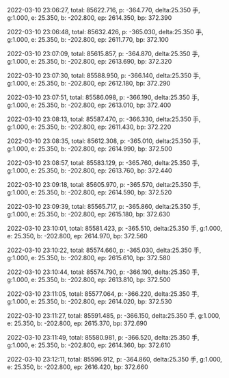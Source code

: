 2022-03-10 23:06:27, total: 85622.716, p: -364.770, delta:25.350 手, g:1.000, e: 25.350, b: -202.800, ep: 2614.350, bp: 372.390

2022-03-10 23:06:48, total: 85632.426, p: -365.030, delta:25.350 手, g:1.000, e: 25.350, b: -202.800, ep: 2611.770, bp: 372.100

2022-03-10 23:07:09, total: 85615.857, p: -364.870, delta:25.350 手, g:1.000, e: 25.350, b: -202.800, ep: 2613.690, bp: 372.320

2022-03-10 23:07:30, total: 85588.950, p: -366.140, delta:25.350 手, g:1.000, e: 25.350, b: -202.800, ep: 2612.180, bp: 372.290

2022-03-10 23:07:51, total: 85586.098, p: -366.190, delta:25.350 手, g:1.000, e: 25.350, b: -202.800, ep: 2613.010, bp: 372.400

2022-03-10 23:08:13, total: 85587.470, p: -366.330, delta:25.350 手, g:1.000, e: 25.350, b: -202.800, ep: 2611.430, bp: 372.220

2022-03-10 23:08:35, total: 85612.308, p: -365.010, delta:25.350 手, g:1.000, e: 25.350, b: -202.800, ep: 2614.990, bp: 372.500

2022-03-10 23:08:57, total: 85583.129, p: -365.760, delta:25.350 手, g:1.000, e: 25.350, b: -202.800, ep: 2613.760, bp: 372.440

2022-03-10 23:09:18, total: 85605.970, p: -365.570, delta:25.350 手, g:1.000, e: 25.350, b: -202.800, ep: 2614.590, bp: 372.520

2022-03-10 23:09:39, total: 85565.717, p: -365.860, delta:25.350 手, g:1.000, e: 25.350, b: -202.800, ep: 2615.180, bp: 372.630

2022-03-10 23:10:01, total: 85581.423, p: -365.510, delta:25.350 手, g:1.000, e: 25.350, b: -202.800, ep: 2614.970, bp: 372.560

2022-03-10 23:10:22, total: 85574.660, p: -365.030, delta:25.350 手, g:1.000, e: 25.350, b: -202.800, ep: 2615.610, bp: 372.580

2022-03-10 23:10:44, total: 85574.790, p: -366.190, delta:25.350 手, g:1.000, e: 25.350, b: -202.800, ep: 2613.810, bp: 372.500

2022-03-10 23:11:05, total: 85577.064, p: -366.220, delta:25.350 手, g:1.000, e: 25.350, b: -202.800, ep: 2614.020, bp: 372.530

2022-03-10 23:11:27, total: 85591.485, p: -366.150, delta:25.350 手, g:1.000, e: 25.350, b: -202.800, ep: 2615.370, bp: 372.690

2022-03-10 23:11:49, total: 85580.981, p: -366.520, delta:25.350 手, g:1.000, e: 25.350, b: -202.800, ep: 2614.360, bp: 372.610

2022-03-10 23:12:11, total: 85596.912, p: -364.860, delta:25.350 手, g:1.000, e: 25.350, b: -202.800, ep: 2616.420, bp: 372.660